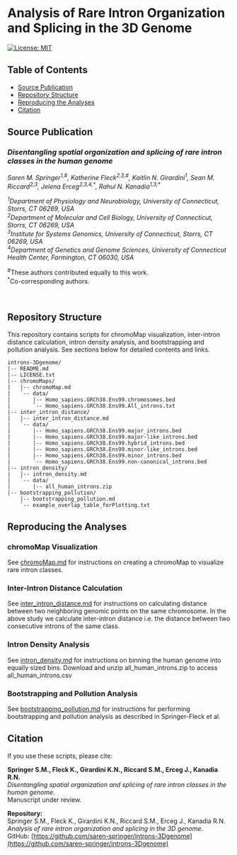 
# Analysis of Rare Intron Organization and Splicing in the 3D Genome 
[![License: MIT](https://img.shields.io/badge/License-MIT-yellow.svg)](LICENSE.txt)


## Table of Contents
- [Source Publication](#source-publication)
- [Repository Structure](#repository-structure)
- [Reproducing the Analyses](#reproducing-the-analyses)
- [Citation](#citation)


## Source Publication
### ***Disentangling spatial organization and splicing of rare intron classes in the human genome***

*Saren M. Springer<sup>1,#</sup>, Katherine Fleck<sup>2,3,#</sup>, Kaitlin N. Girardini<sup>1</sup>, Sean M. Riccard<sup>2,3</sup>, Jelena Erceg<sup>2,3,4,\*</sup>, Rahul N. Kanadia<sup>1,3,\*</sup>*

*<sup>1</sup>Department of Physiology and Neurobiology, University of Connecticut, Storrs, CT 06269, USA  
<sup>2</sup>Department of Molecular and Cell Biology, University of Connecticut, Storrs, CT 06269, USA  
<sup>3</sup>Institute for Systems Genomics, University of Connecticut, Storrs, CT 06269, USA  
<sup>4</sup>Department of Genetics and Genome Sciences, University of Connecticut Health Center, Farmington, CT 06030, USA*  

<sup>#</sup>These authors contributed equally to this work.  
<sup>*</sup>Co-corresponding authors.

<br>

## Repository Structure
This repository contains scripts for chromoMap visualization, inter-intron distance calculation, intron density analysis, and bootstrapping and pollution analysis. See sections below for detailed contents and links.

```plaintext
introns-3Dgenome/
|-- README.md
|-- LICENSE.txt
|-- chromoMaps/
|   |-- chromoMap.md
|   `-- data/
|       |-- Homo_sapiens.GRCh38.Ens99.chromosomes.bed
|       `-- Homo_sapiens.GRCh38.Ens99.All_introns.txt
|-- inter_intron_distance/
|   |-- inter_intron_distance.md
|   `-- data/
|       |-- Homo_sapiens.GRCh38.Ens99.major_introns.bed
|       |-- Homo_sapiens.GRCh38.Ens99.major-like_introns.bed
|       |-- Homo_sapiens.GRCh38.Ens99.hybrid_introns.bed
|       |-- Homo_sapiens.GRCh38.Ens99.minor-like_introns.bed
|       |-- Homo_sapiens.GRCh38.Ens99.minor_introns.bed
|       `-- Homo_sapiens.GRCh38.Ens99.non-canonical_introns.bed
|-- intron_density/
|   |-- intron_density.md
|   `-- data/
|       |-- all_human_introns.zip
|-- bootstrapping_pollution/
    |-- bootstrapping_pollution.md
    `-- example_overlap_table_forPlotting.txt

```

## Reproducing the Analyses

### chromoMap Visualization
See [chromoMap.md](chromoMaps/chromoMap.md) for instructions on creating a chromoMap to visualize rare intron classes.

### Inter-Intron Distance Calculation
See [inter_intron_distance.md](inter_intron_distance/inter_intron_distance.md) for instructions on calculating distance between two neighboring genomic points on the same chromosome. In the above study we calculate inter-intron distance i.e. the distance between two consecutive introns of the same class.

### Intron Density Analysis
See [intron_density.md](intron_density/intron_density.md) for instructions on binning the human genome into equally sized bins. Download and unzip all_human_introns.zip to access all_human_introns.csv

### Bootstrapping and Pollution Analysis
See [bootstrapping_pollution.md](bootstrapping_pollution/bootstrapping_pollution.md) for instructions for performing bootstrapping and pollution analysis as described in Springer-Fleck et al.


## Citation

If you use these scripts, please cite:

**Springer S.M., Fleck K., Girardini K.N., Riccard S.M., Erceg J., Kanadia R.N.**  
*Disentangling spatial organization and splicing of rare intron classes in the human genome.*  
Manuscript under review.

**Repository:**  
Springer S.M., Fleck K., Girardini K.N., Riccard S.M., Erceg J., Kanadia R.N.  
*Analysis of rare intron organization and splicing in the 3D genome.*  
GitHub: [https://github.com/saren-springer/introns-3Dgenome](https://github.com/saren-springer/introns-3Dgenome)

<br><br>
